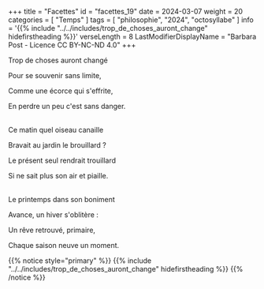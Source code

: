 +++
title = "Facettes"
id = "facettes_19"
date = 2024-03-07
weight = 20
categories = [ "Temps" ]
tags = [ "philosophie", "2024", "octosyllabe" ]
info = '{{% include "../../includes/trop_de_choses_auront_change" hidefirstheading %}}'
verseLength = 8
LastModifierDisplayName = "Barbara Post - Licence CC BY-NC-ND 4.0"
+++

Trop de choses auront changé

Pour se souvenir sans limite,

Comme une écorce qui s'effrite,

En perdre un peu c'est sans danger.

 \
Ce matin quel oiseau canaille

Bravait au jardin le brouillard ?

Le présent seul rendrait trouillard

Si ne sait plus son air et piaille.

 \
Le printemps dans son boniment

Avance, un hiver s'oblitère :

Un rêve retrouvé, primaire,

Chaque saison neuve un moment.

{{% notice style="primary" %}}
{{% include "../../includes/trop_de_choses_auront_change" hidefirstheading %}}
{{% /notice %}}
